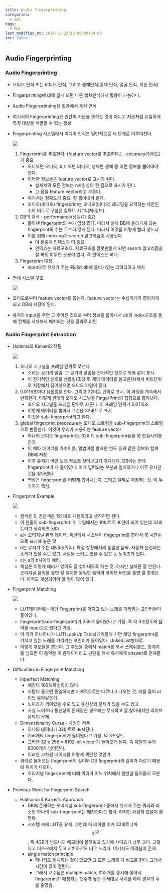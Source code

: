 ```yaml
---
title: Audio Fingerprinting
categories:
  - mul
tags:
  - Mul
last_modified_at: 2019-12-22T13:00:00+09:00
toc: false
---
```



## Audio Fingerprinting

### Audio Fingerprinting

* 오디오 인식 또는 비디오 인식, 그리고 생채인식(홍채 인식, 얼굴 인식, 지문 인식)

* Fingerprinting에 대해 알게 되면 다른 생채인식에서 활용이 가능하다.

* Audio Fingerprtinting을 활용해서 음악 인식

* 여기서의 Fingerprinting은 인간의 지문을 뜻하는 것이 아니고 지문처럼 유일하게 특정 대상을 식별할 수 있는 정보

* Fingerprinting 시스템에서 미디어 인식은 일반적으로 세 단계로 이루어진다.

  ![](https://i.imgur.com/Xc4UO72.png)

  1. Fingerprint를 추출한다. (feature vector를 추출한다.)  -  accuracy(정확도)가 중요
     * 오디오면 오디오, 비디오면 비디오, 생체면 생체 등 이런 정보를 뽑아내야 한다.
     * 이러한 정보들은 feature vector로 표시가 된다.
       * 실세계의 모든 정보는 n차원상의 한 점으로 표시가 된다.
       * 그 점을 feature vector라고 부른다.
     * 여기서는 정확도가 중요. 잘 뽑아내야 한다.
     * 오디오(비디오) fingerprint는 오디오(비디오) 레코딩을 요약하는 제한된 수의 비트로 구성된 컴팩트 시그니처(정보).
  2. DB의 검색 - performance(성능)가 중요
     * 뽑아낸 fingerprint의 수가 엄청 많다. 따라서 실제 DB에 올라가게 되는 fingerprint의 수는 무수히 많게 된다. 따라서 이것을 어떻게 빨리 찾느냐
     * 이를 위해 indexing과 search 알고리즘이 사용된다
       * 이 둘중에 인덱스가 더 중요.
       * 인덱스는 자료구조다. 자료구조를 잘못만들게 되면 search 알고리즘을 잘 짜도 아무런 소용이 없다. 즉 인덱스는 뼈대.
  3. Fingerprint 매칭
     * input으로 유저가 주는 쿼리와 db에 들어가있는 데이터하고 매치

* 전체 시스템 구조

  ![](https://i.imgur.com/70AObjR.png)

* 오디오로부터 feature vector를 뽑는다. feature vector는 수십억게가 뽑아지게 되고 DB에 저장이 된다.

* 유저가 input을 주면 그 주어진 것으로 부터 정보를 뽑아내서 db의 index구조를 통해 전체를 서치해서 매치되는 것을 결과로 리턴

### Audio Fingerprint Extraction

* Haitsma와 Kalker의 작품

  ![](https://i.imgur.com/8rlwTAT.png)

  1. 오디오 시그널을 프레임 단위로 쪼갠다
     * 소리는 공기의 떨림. 그 공기의 떨림을 전기적인 신호로 위와 같이 표시.
     * 이 전기적인 신호를 샘플링(초당 몇 개의 데이터를 들고온다)해서 비트단위로 저장해서 집어넣으면 오디오 파일이 된다.
  2. 0.0116초마다 샘플링을 한다. 그리고 32비트 단위로 표시. 이 과정을 계속해서 반복한다. 이렇게 원래의 오디오 시그널을 FingerPrint의 집합으로 뽑아낸다.
     * 오디오 시그널을 프레임 단위로 자른다. 이 프레임 단위가 0.0116초
     * 이렇게 데이터를 뽑아서 그것을 32비트로 표시
     * 이것을 sub-fingerprint라고 한다.
  3. global fingerprint precedure는 오디오 스트림을 sub-fingerprint의 스트림으로 변환한다. 이것이 우리가 사용하는 feature vector
     * 하나의 오디오 fingerprint는 32비트 sub-fingerprint들을 쭉 연결시켜놓은것
     * 이 메타 데이터를 가수이름, 앨범이름 발표한 연도 등과 같은 정보와 함께 DB에 저장
     * 이후 유저가 어떤 노래 정보를 찾아내고자 갖다댄다. DB에는 전체 fingerprint가 다 들어있다. 이때 입력되는 부분과 일치하거나 아주 유사한 것을 찾아낸다.
     * 핵심은 fingerprint를 어떻게 뽑아내는지, 그리고 실제로 매칭하는것. 이 두 가지가 핵심.
  
* Fingerprint Example

  ![](https://i.imgur.com/BySBHPq.png)

  * 흰색은 0, 검은색은 1의 비트 패턴이라고 생각하면 된다.
  * 이 한줄이 sub-fingerprint. 위 그림애서는 16비트로 표현이 되어 있는데 32비트라고 생각하면 된다.
  * a는 오리지널 뮤직 데이터. 음반에서 시스템이 fingerprint를 뽑아서 쭉 시간순으로 표시헤 놓은 것
  * b는 유저가 주는 데이터(쿼리). 특정 상황에서의 동일한 음악. 자동차 운전하는 소리가 있을 수도 있고, 사람들 소리도 있을 수 있고 등 노이즈가 있다.
  * c는 a와 b사이의 에러.
  * 핵심은 이렇게 에러가 있어도 잘 찾아내도록 하는 것. 하지만 실제론 잘 안된다. 오리지널 음악을 틀면 잘 찾지만 동일한 음악의 라이브 버전을 틀면 잘 못찾는다. 아직도 개선되어야 할 점이 많이 있다.

* Fingerprint Matching

  ![](https://i.imgur.com/dlePppl.png)

  * LUT테이블에는 해당 Fingerprint를 가지고 있는 노래를 가리키는 포인터들이 들어있다.
  * Fingerprint(sub-fingerprint)가 256개 들어왔다고 가정. 즉 약 3초정도의 음악을 input으로 줬다고 가정.
  * 이 각각 하나하나가 LUT(LookUp Table)테이블에 가면 해당 fingerprint를 가지고 있는 노래를 가리키는 포인터가 들어있다. LInkedList형태로.
  * 이렇게 후보들을 뽑는다. 그 후보들 중에서 match를 해서 쓰레쉬홀드, 임계치를 넘으면 이 음악은 이 음악이다라고 판단을 해서 유저에게 answer로 던져준다.

* Difficulties in Fingerprint Matching

  * Inperfect Matching
    * 매칭이 100%확실하지 않다.
    * 사람이 들으면 동일하지만 기계적으로는 다르다고 나오는 것. 예를 들어 라이브 음악같은거.
    * 노이즈가 끼여있을 수도 있고 통신상의 문제가 있을 수도 있고.
    * 사실 노이즈나 통신상의 문제같은 경우에는 무시하고 잘 찾아내지만 라이브 음악이 문제.
  * Dimensionality Curse - 차원의 저주
    * 하나의 데이터가 32비트로 표시된다.
    * 256개의 fingerprint가 들어왔다고 가정. 약 3초정도.
    * 그러면 32 x 256 = 8192-bit vector가 들어오게 된다. 즉 차원의 수가 8000개가 넘어간다. 
    * 이러한 고차원 데이터를 어떻게 색인할 것인가.
  * 쿼리로 들어오는 fingerprint의 길이와 DB fingerprint의 길이가 다르기 때문에 위치가 다르다.
    * 오리지널 fingerprint에 비해 쿼리가 어느 위치에서 얼만큼 들어올지 모른다.

* Previous Work for Fingerprint Search

  * Haitsuma & Kalker's Approach
    * DB에 존재하는 오리지널 sub-fingerprint 중에서 유저가 주는 쿼리와 최소한 하나의 sub-fingerprint는 매치한다고 생각. 하지만 확실히 있을지 불명확.
    * 시스템 속에 LUT을 유지. 그런데 이 테이블 수가 32비트니까 $$2^{32}$$, 즉 4GB가 넘으니까 메모리에 올려놓고 있기에 사이즈가 너무 크다. 그렇다고 디스크에서 두고 서치하기도 너무 느리다. 여기서도 어려움이 존재.
    * single match principle
      * 하나라도 일치하는 것이 있으면 그 모든 노래를 다 비교를 한다. 그래서 시간이 많이 걸린다.
      * 그래서 교수님은 multiple match, 여러개를 동시에 찾아서 fingerprint가 매칭되는 갯수가 높은 순서대로 서치를 하여 경우의 수를 줄였음.